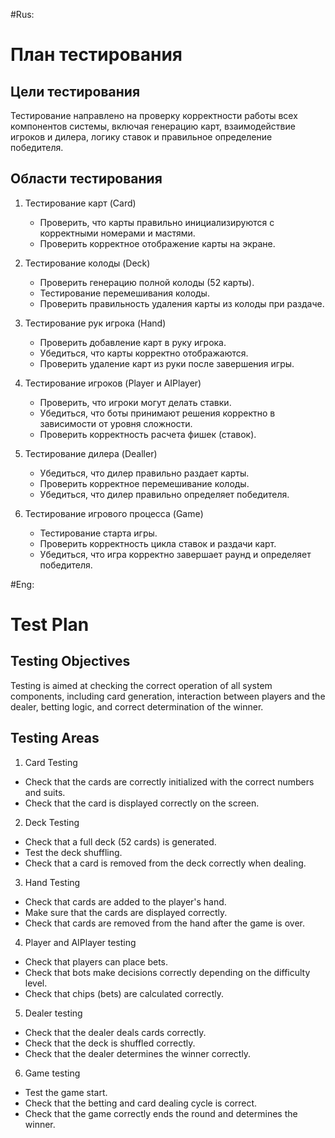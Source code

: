 #Rus:
# План тестирования

## Цели тестирования
Тестирование направлено на проверку корректности работы всех компонентов системы, включая генерацию карт, взаимодействие игроков и дилера, логику ставок и правильное определение победителя.

## Области тестирования

1. Тестирование карт (Card)
   - Проверить, что карты правильно инициализируются с корректными номерами и мастями.
   - Проверить корректное отображение карты на экране.

2. Тестирование колоды (Deck)
   - Проверить генерацию полной колоды (52 карты).
   - Тестирование перемешивания колоды.
   - Проверить правильность удаления карты из колоды при раздаче.

3. Тестирование рук игрока (Hand)
   - Проверить добавление карт в руку игрока.
   - Убедиться, что карты корректно отображаются.
   - Проверить удаление карт из руки после завершения игры.

4. Тестирование игроков (Player и AIPlayer)
   - Проверить, что игроки могут делать ставки.
   - Убедиться, что боты принимают решения корректно в зависимости от уровня сложности.
   - Проверить корректность расчета фишек (ставок).

5. Тестирование дилера (Dealler)
   - Убедиться, что дилер правильно раздает карты.
   - Проверить корректное перемешивание колоды.
   - Убедиться, что дилер правильно определяет победителя.

6. Тестирование игрового процесса (Game)
   - Тестирование старта игры.
   - Проверить корректность цикла ставок и раздачи карт.
   - Убедиться, что игра корректно завершает раунд и определяет победителя.





#Eng:
# Test Plan

## Testing Objectives
Testing is aimed at checking the correct operation of all system components, including card generation, interaction between players and the dealer, betting logic, and correct determination of the winner.

## Testing Areas

1. Card Testing
- Check that the cards are correctly initialized with the correct numbers and suits.
- Check that the card is displayed correctly on the screen.

2. Deck Testing
- Check that a full deck (52 cards) is generated.
- Test the deck shuffling.
- Check that a card is removed from the deck correctly when dealing.

3. Hand Testing
- Check that cards are added to the player's hand.
- Make sure that the cards are displayed correctly.
- Check that cards are removed from the hand after the game is over.

4. Player and AIPlayer testing
- Check that players can place bets.
- Check that bots make decisions correctly depending on the difficulty level.
- Check that chips (bets) are calculated correctly.

5. Dealer testing
- Check that the dealer deals cards correctly.
- Check that the deck is shuffled correctly.
- Check that the dealer determines the winner correctly.

6. Game testing
- Test the game start.
- Check that the betting and card dealing cycle is correct.
- Check that the game correctly ends the round and determines the winner.
